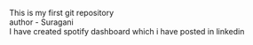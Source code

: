 This is my first git repository
<br>
author - Suragani
<br>
I have created spotify dashboard which i have posted in linkedin
